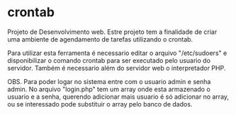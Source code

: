 crontab
=======

Projeto de Desenvolvimento web. Estre projeto tem a finalidade de criar uma ambiente de agendamento de tarefas utilizando o crontab.

Para utilizar esta ferramenta é necessario editar o arquivo "/etc/sudoers" e disponibilizar o comando crontab para ser executado
pelo usuario do servidor.
Também é necessario além do servidor web o interpretador PHP.

OBS. Para poder logar no sistema entre com o usuario admin e senha admin. No arquivo "login.php" tem um array onde esta armazenado
o usuario e a senha, querendo adicionar mais usuario é só adicionar no array, ou se interessado pode substituir o array pelo banco
de dados.
